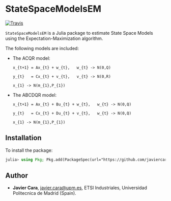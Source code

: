 # StateSpaceModelsEM

[![Travis](https://travis-ci.org/javiercara/StateSpaceModelsEM.jl.svg?branch=master)](https://travis-ci.org/javiercara/StateSpaceModelsEM.jl.svg?branch=master)

`StateSpaceModelsEM` is a Julia package to estimate State Space Models using the Expectation-Maximization algorithm.

The following models are included:

- The ACQR model:

      x_{t+1} = Ax_{t} + w_{t},   w_{t} -> N(0,Q)

      y_{t}   = Cx_{t} + v_{t},   v_{t} -> N(0,R)

      x_{1} -> N(m_{1},P_{1})

- The ABCDQR model:

      x_{t+1} = Ax_{t} + Bu_{t} + w_{t},   w_{t} -> N(0,Q)

      y_{t}   = Cx_{t} + Du_{t} + v_{t},   w_{t} -> N(0,Q)

      x_{1} -> N(m_{1},P_{1})

## Installation

To install the package:

```julia
julia> using Pkg; Pkg.add(PackageSpec(url="https://github.com/javiercara/StateSpaceModelsEM.jl", rev="master"))
```

## Author

* **Javier Cara**, javier.cara@upm.es, ETSI Industriales, Universidad Politecnica de Madrid (Spain).
